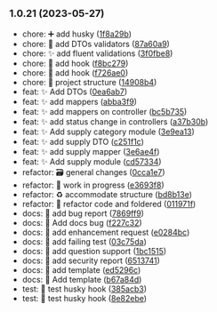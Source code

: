 ## <small>1.0.21 (2023-05-27)</small>

* chore: :heavy_plus_sign: add husky ([1f8a29b](https://github.com/Daintz/SENACOSTONPRINTING/commit/1f8a29b))
* chore: :safety_vest: add DTOs validators ([87a60a9](https://github.com/Daintz/SENACOSTONPRINTING/commit/87a60a9))
* chore: :sparkles: add fluent validations ([3f0fbe8](https://github.com/Daintz/SENACOSTONPRINTING/commit/3f0fbe8))
* chore: :wrench: add hook ([f8bc279](https://github.com/Daintz/SENACOSTONPRINTING/commit/f8bc279))
* chore: :wrench: add hook ([f726ae0](https://github.com/Daintz/SENACOSTONPRINTING/commit/f726ae0))
* chore: 🎉 project structure ([14908b4](https://github.com/Daintz/SENACOSTONPRINTING/commit/14908b4))
* feat: :sparkles: Add DTOs ([0ea6ab7](https://github.com/Daintz/SENACOSTONPRINTING/commit/0ea6ab7))
* feat: :sparkles: add mappers ([abba3f9](https://github.com/Daintz/SENACOSTONPRINTING/commit/abba3f9))
* feat: :sparkles: add mappers on controller ([bc5b735](https://github.com/Daintz/SENACOSTONPRINTING/commit/bc5b735))
* feat: :sparkles: add status change in controllers ([a37b30b](https://github.com/Daintz/SENACOSTONPRINTING/commit/a37b30b))
* feat: :sparkles: Add supply category module ([3e9ea13](https://github.com/Daintz/SENACOSTONPRINTING/commit/3e9ea13))
* feat: :sparkles: add supply DTO ([c251f1c](https://github.com/Daintz/SENACOSTONPRINTING/commit/c251f1c))
* feat: :sparkles: add supply mapper ([3e6ae4f](https://github.com/Daintz/SENACOSTONPRINTING/commit/3e6ae4f))
* feat: :sparkles: Add supply module ([cd57334](https://github.com/Daintz/SENACOSTONPRINTING/commit/cd57334))
* refactor: :card_file_box: general changes ([0cca1e7](https://github.com/Daintz/SENACOSTONPRINTING/commit/0cca1e7))
* refactor: :construction: work in progress ([e3693f8](https://github.com/Daintz/SENACOSTONPRINTING/commit/e3693f8))
* refactor: :recycle: accommodate structure ([bd8b13e](https://github.com/Daintz/SENACOSTONPRINTING/commit/bd8b13e))
* refactor: 🔨 refactor code and foldered ([011971f](https://github.com/Daintz/SENACOSTONPRINTING/commit/011971f))
* docs: :memo: add bug report ([7869ff9](https://github.com/Daintz/SENACOSTONPRINTING/commit/7869ff9))
* docs: :memo: Add docs bug ([f227c32](https://github.com/Daintz/SENACOSTONPRINTING/commit/f227c32))
* docs: :memo: add enhancement request ([e0284bc](https://github.com/Daintz/SENACOSTONPRINTING/commit/e0284bc))
* docs: :memo: add failing test ([03c75da](https://github.com/Daintz/SENACOSTONPRINTING/commit/03c75da))
* docs: :memo: add question support ([1bc1515](https://github.com/Daintz/SENACOSTONPRINTING/commit/1bc1515))
* docs: :memo: add security report ([6513741](https://github.com/Daintz/SENACOSTONPRINTING/commit/6513741))
* docs: :memo: add template ([ed5296c](https://github.com/Daintz/SENACOSTONPRINTING/commit/ed5296c))
* docs: :memo: Add template ([b67a84d](https://github.com/Daintz/SENACOSTONPRINTING/commit/b67a84d))
* test: :test_tube: test husky hook ([385acb3](https://github.com/Daintz/SENACOSTONPRINTING/commit/385acb3))
* test: :test_tube: test husky hook ([8e82ebe](https://github.com/Daintz/SENACOSTONPRINTING/commit/8e82ebe))



